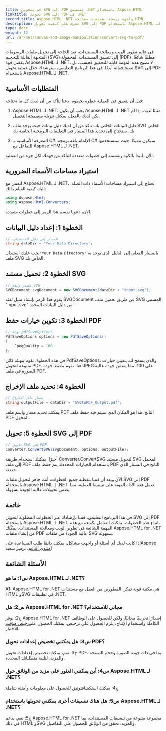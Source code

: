```yaml
---
title: قم بتحويل SVG إلى PDF بتنسيق .NET باستخدام Aspose.HTML
linktitle: تحويل SVG إلى PDF في .NET
second_title: Aspose.HTML .NET واجهة برمجة تطبيقات معالجة HTML
description: تعرف على كيفية تحويل SVG إلى PDF باستخدام Aspose.HTML لـ .NET. برنامج تعليمي عالي الجودة خطوة بخطوة لمعالجة المستندات بكفاءة.
type: docs
weight: 12
url: /ar/net/canvas-and-image-manipulation/convert-svg-to-pdf/
---
```


في عالم تطوير الويب ومعالجة المستندات، تعد الحاجة إلى تحويل ملفات الرسومات المتجهة القابلة للتحجيم (SVG) إلى تنسيق المستندات المحمولة (PDF) مطلبًا شائعًا. بفضل قوة Aspose.HTML لـ .NET، لا تصبح هذه المهمة قابلة للتحقيق فحسب، بل تصبح فعالة أيضًا. في هذا البرنامج التعليمي، سنرشدك خلال عملية تحويل SVG إلى PDF باستخدام Aspose.HTML لـ .NET. 

## المتطلبات الأساسية

قبل أن نتعمق في العملية خطوة بخطوة، دعنا نتأكد من أن لديك كل ما تحتاجه:

1.  Aspose.HTML لـ .NET: يجب أن يكون Aspose.HTML لـ .NET مثبتًا لديك. إذا لم يكن لديك بالفعل، يمكنك تنزيله من[صفحة التحميل](https://releases.aspose.com/html/net/).

2. دليل البيانات الخاص بك: تأكد من أن لديك دليل بيانات حيث يوجد ملف SVG الخاص بك. ستحتاج إلى تحديد هذا المسار في التعليمات البرمجية الخاصة بك.

3. المعرفة الأساسية بـ C#: الإلمام بلغة برمجة C# سيكون مفيدًا، حيث سنستخدمها للتفاعل مع Aspose.HTML لـ .NET.

الآن، لنبدأ بالكود ونقسمه إلى خطوات متعددة للتأكد من فهمك لكل جزء من العملية.

## استيراد مساحات الأسماء الضرورية

للعمل مع Aspose.HTML لـ .NET، تحتاج إلى استيراد مساحات الأسماء ذات الصلة. إليك كيفية القيام بذلك:

```csharp
using Aspose.Html;
using Aspose.Html.Converters;
```

الآن، دعونا نقسم هذا الرمز إلى خطوات متعددة.

## الخطوة 1: إعداد دليل البيانات
```csharp
// المسار إلى دليل المستندات
string dataDir = "Your Data Directory";
```
 يجب عليك استبدال`"Your Data Directory"` بالمسار الفعلي إلى الدليل الذي يوجد به ملف SVG الخاص بك.

## الخطوة 2: تحميل مستند SVG
```csharp
// مصدر وثيقة SVG
SVGDocument svgDocument = new SVGDocument(dataDir + "input.svg");
```
يقوم هذا الرمز بإنشاء مثيل لفئة SVGDocument عن طريق تحميل ملف SVG المسمى "input.svg" من دليل البيانات المحدد.

## الخطوة 3: تكوين خيارات حفظ PDF
```csharp
// تهيئة pdfSaveOptions
PdfSaveOptions options = new PdfSaveOptions()
{
	JpegQuality = 100
};
```
في هذه الخطوة، تقوم بتهيئة كائن PdfSaveOptions، والذي يسمح لك بتعيين خيارات متنوعة لتحويل PDF. هنا، نقوم بضبط جودة JPEG على 100، مما يضمن جودة عالية للصورة في ملف PDF.

## الخطوة 4: تحديد ملف الإخراج
```csharp
// مسار ملف الإخراج
string outputFile = dataDir + "SVGtoPDF_Output.pdf";
```
يمكنك تحديد مسار واسم ملف PDF الناتج. هذا هو المكان الذي سيتم فيه حفظ ملف PDF المحول.

## الخطوة 5: تحويل SVG إلى PDF
```csharp
// تحويل SVG إلى PDF
Converter.ConvertSVG(svgDocument, options, outputFile);
```
أخيرًا، يمكنك استخدام طريقة Converter.ConvertSVG لتحويل مستند SVG المحمل إلى ملف PDF باستخدام الخيارات المحددة. يتم حفظ ملف PDF الناتج في المسار الذي حددته.

الآن وبعد أن قمنا بتغطية جميع الخطوات، أنت جاهز لتحويل ملفات SVG إلى PDF باستخدام Aspose.HTML لـ .NET. تعمل هذه الأداة القوية على تبسيط العملية، مما يضمن تحويلات عالية الجودة بسهولة.

## خاتمة

في هذا البرنامج التعليمي، قمنا بإرشادك عبر الخطوات المطلوبة لتحويل SVG إلى PDF باستخدام Aspose.HTML لـ .NET. باتباع هذه الخطوات، يمكنك التعامل بكفاءة مع هذه المهمة الشائعة في تطوير الويب ومعالجة المستندات. يمكّنك Aspose.HTML for .NET من إنشاء ملفات PDF عالية الجودة من ملفات SVG بسهولة.

 إذا كانت لديك أي أسئلة أو واجهت مشاكل، يمكنك دائمًا طلب المساعدة على[Aspose منتدى الدعم](https://forum.aspose.com/). ترميز سعيد!

## الأسئلة الشائعة

### س1: ما هو Aspose.HTML لـ .NET؟

A1: Aspose.HTML for .NET هي مكتبة قوية تمكن المطورين من العمل مع مستندات HTML وSVG في تطبيقات .NET.

### س2: هل Aspose.HTML for .NET مجاني للاستخدام؟

 ج2: يوفر Aspose.HTML for .NET إصدارًا تجريبيًا مجانيًا، ولكن للحصول على الوظائف الكاملة واستخدام الإنتاج، يلزم الحصول على ترخيص. يمكنك الحصول على[ترخيص مؤقت](https://purchase.aspose.com/temporary-license/) للاختبار.

### س3: هل يمكنني تخصيص إعدادات تحويل PDF؟

ج3: نعم، يمكنك تخصيص إعدادات تحويل PDF، بما في ذلك جودة الصورة وحجم الصفحة والمزيد، لتلبية متطلباتك المحددة.

### س4: أين يمكنني العثور على مزيد من الوثائق حول Aspose.HTML لـ .NET؟

 ج4: يمكنك استكشاف[توثيق](https://reference.aspose.com/html/net/) للحصول على معلومات وأمثلة شاملة.

### س5: هل هناك تنسيقات أخرى يمكنني تحويلها باستخدام Aspose.HTML لـ .NET؟

ج5: نعم، يدعم Aspose.HTML for .NET مجموعة متنوعة من تنسيقات المستندات، بما في ذلك HTML وSVG والمزيد. تحقق من الوثائق للحصول على التفاصيل.